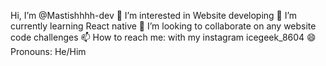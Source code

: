  Hi, I’m @Mastishhhh-dev
 👀 I’m interested in Website developing
 🌱 I’m currently learning React native
 💞️ I’m looking to collaborate on any website code challenges
 📫 How to reach me: with my instagram icegeek_8604
 😄 Pronouns: He/Him
 

<!---
Mastishhhh-dev/Mastishhhh-dev is a ✨ special ✨ repository because its `README.md` (this file) appears on your GitHub profile.
You can click the Preview link to take a look at your changes.
--->
